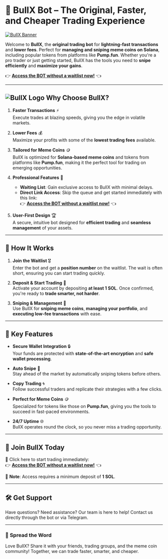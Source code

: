 # 🐂 BullX Bot – The Original, Faster, and Cheaper Trading Experience

[![BullX Banner](https://i.imgur.com/0QbCGuH.jpeg)](https://t.me/BullXPumpSolBot)

Welcome to **BullX**, the **original trading bot** for **lightning-fast transactions** and **lower fees**. Perfect for **managing and sniping meme coins on Solana**, including popular tokens from platforms like **Pump.fun**. Whether you're a pro trader or just getting started, BullX has the tools you need to **snipe efficiently** and **maximize your gains**.

👉 **[Access the BOT without a waitlist now!](https://t.me/BullXPumpSolBot)** 👈

---

## ![BullX Logo](https://i.imgur.com/zZT0cvj.jpeg) **Why Choose BullX?**

1. **Faster Transactions** ⚡  
   Execute trades at blazing speeds, giving you the edge in volatile markets.

2. **Lower Fees** 💰  
   Maximize your profits with some of the **lowest trading fees** available.

3. **Tailored for Meme Coins** 🪙  
   BullX is optimized for **Solana-based meme coins** and tokens from platforms like **Pump.fun**, making it the perfect tool for trading on emerging opportunities.

4. **Professional Features** 🎯  
   - **Waiting List**: Gain exclusive access to BullX with minimal delays.  
   - **Direct Link Access**: Skip the queue and get started immediately with this link:  
     👉 **[Access the BOT without a waitlist now!](https://t.me/BullXPumpSolBot)** 👈  

5. **User-First Design** 🏆  
   A secure, intuitive bot designed for **efficient trading** and **seamless management** of your assets.

---

## 📖 **How It Works**

1. **Join the Waitlist** 🎖  
   Enter the bot and get a **position number** on the waitlist. The wait is often short, ensuring you can start trading quickly.

2. **Deposit & Start Trading** 💸  
   Activate your account by depositing **at least 1 SOL**. Once confirmed, you're ready to **trade smarter, not harder**.

3. **Sniping & Management** 🧠  
   Use BullX for **sniping meme coins**, **managing your portfolio**, and **executing low-fee transactions** with ease.

---

## 🌟 **Key Features**

- **Secure Wallet Integration** 🔒  
  Your funds are protected with **state-of-the-art encryption** and **safe wallet processing**.

- **Auto Snipe** 🎯  
  Stay ahead of the market by automatically sniping tokens before others.

- **Copy Trading** 🌀  
  Follow successful traders and replicate their strategies with a few clicks.

- **Perfect for Meme Coins** 🪙  
  Specialized for tokens like those on **Pump.fun**, giving you the tools to succeed in fast-paced environments.

- **24/7 Uptime** 🌐  
  BullX operates round the clock, so you never miss a trading opportunity.

---

## 🎉 **Join BullX Today**

🔗 Click here to start trading immediately:  
👉 **[Access the BOT without a waitlist now!](https://t.me/BullXPumpSolBot)** 👈  

🚨 **Note**: Access requires a minimum deposit of **1 SOL**.

---

## 🛠️ **Get Support**

Have questions? Need assistance? Our team is here to help! Contact us directly through the bot or via Telegram.

---

### 📢 **Spread the Word**
Love BullX? Share it with your friends, trading groups, and the meme coin community! Together, we can trade faster, smarter, and cheaper.  
